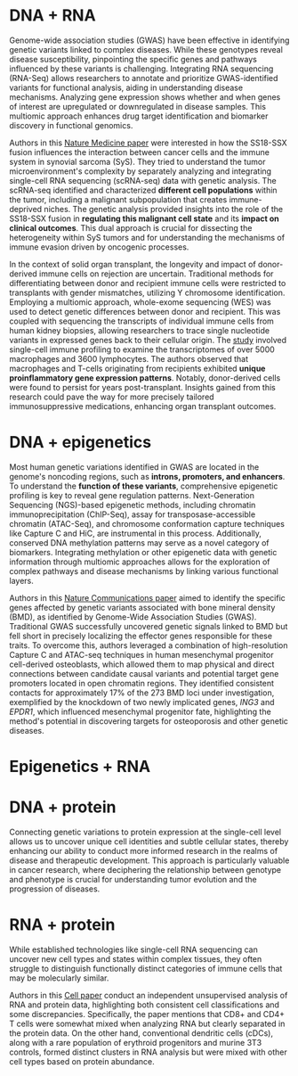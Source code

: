# DNA + RNA
Genome-wide association studies (GWAS) have been effective in identifying genetic variants linked to complex diseases. While these genotypes reveal disease susceptibility, pinpointing the specific genes and pathways influenced by these variants is challenging. Integrating RNA sequencing (RNA-Seq) allows researchers to annotate and prioritize GWAS-identified variants for functional analysis, aiding in understanding disease mechanisms. Analyzing gene expression shows whether and when genes of interest are upregulated or downregulated in disease samples. This multiomic approach enhances drug target identification and biomarker discovery in functional genomics.

Authors in this [Nature Medicine paper](https://www.nature.com/articles/s41591-020-01212-6) were interested in how the SS18-SSX fusion influences the interaction between cancer cells and the immune system in synovial sarcoma (SyS). They tried to understand the tumor microenvironment's complexity by separately analyzing and integrating single-cell RNA sequencing (scRNA-seq) data with genetic analysis. The scRNA-seq identified and characterized **different cell populations** within the tumor, including a malignant subpopulation that creates immune-deprived niches. The genetic analysis provided insights into the role of the SS18-SSX fusion in **regulating this malignant cell state** and its **impact on clinical outcomes**. This dual approach is crucial for dissecting the heterogeneity within SyS tumors and for understanding the mechanisms of immune evasion driven by oncogenic processes.

In the context of solid organ transplant, the longevity and impact of donor-derived immune cells on rejection are uncertain. Traditional methods for differentiating between donor and recipient immune cells were restricted to transplants with gender mismatches, utilizing Y chromosome identification. Employing a multiomic approach, whole-exome sequencing (WES) was used to detect genetic differences between donor and recipient. This was coupled with sequencing the transcripts of individual immune cells from human kidney biopsies, allowing researchers to trace single nucleotide variants in expressed genes back to their cellular origin. The [study](https://journals.lww.com/jasn/fulltext/2020/09000/harnessing_expressed_single_nucleotide_variation.12.aspx) involved single-cell immune profiling to examine the transcriptomes of over 5000 macrophages and 3600 lymphocytes. The authors observed that macrophages and T-cells originating from recipients exhibited **unique proinflammatory gene expression patterns**. Notably, donor-derived cells were found to persist for years post-transplant. Insights gained from this research could pave the way for more precisely tailored immunosuppressive medications, enhancing organ transplant outcomes.

# DNA + epigenetics 
Most human genetic variations identified in GWAS are located in the genome's noncoding regions, such as **introns, promoters, and enhancers**. To understand the **function of these variants**, comprehensive epigenetic profiling is key to reveal gene regulation patterns. Next-Generation Sequencing (NGS)-based epigenetic methods, including chromatin immunoprecipitation (ChIP-Seq), assay for transposase-accessible chromatin (ATAC-Seq), and chromosome conformation capture techniques like Capture C and HiC, are instrumental in this process. Additionally, conserved DNA methylation patterns may serve as a novel category of biomarkers. Integrating methylation or other epigenetic data with genetic information through multiomic approaches allows for the exploration of complex pathways and disease mechanisms by linking various functional layers.

Authors in this [Nature Communications paper](https://www.nature.com/articles/s41467-019-09302-x) aimed to identify the specific genes affected by genetic variants associated with bone mineral density (BMD), as identified by Genome-Wide Association Studies (GWAS). Traditional GWAS successfully uncovered genetic signals linked to BMD but fell short in precisely localizing the effector genes responsible for these traits. To overcome this, authors leveraged a combination of high-resolution Capture C and ATAC-seq techniques in human mesenchymal progenitor cell-derived osteoblasts, which allowed them to map physical and direct connections between candidate causal variants and potential target gene promoters located in open chromatin regions. They identified consistent contacts for approximately 17% of the 273 BMD loci under investigation, exemplified by the knockdown of two newly implicated genes, *ING3* and *EPDR1*, which influenced mesenchymal progenitor fate, highlighting the method's potential in discovering targets for osteoporosis and other genetic diseases​.


# Epigenetics + RNA


# DNA + protein
Connecting genetic variations to protein expression at the single-cell level allows us to uncover unique cell identities and subtle cellular states, thereby enhancing our ability to conduct more informed research in the realms of disease and therapeutic development. This approach is particularly valuable in cancer research, where deciphering the relationship between genotype and phenotype is crucial for understanding tumor evolution and the progression of diseases.

# RNA + protein
While established technologies like single-cell RNA sequencing can uncover new cell types and states within complex tissues, they often struggle to distinguish functionally distinct categories of immune cells that may be molecularly similar.

Authors in this [Cell paper](https://www.cell.com/cell/fulltext/S0092-8674(21)00583-3) conduct an independent unsupervised analysis of RNA and protein data, highlighting both consistent cell classifications and some discrepancies. Specifically, the paper mentions that CD8+ and CD4+ T cells were somewhat mixed when analyzing RNA but clearly separated in the protein data. On the other hand, conventional dendritic cells (cDCs), along with a rare population of erythroid progenitors and murine 3T3 controls, formed distinct clusters in RNA analysis but were mixed with other cell types based on protein abundance.



